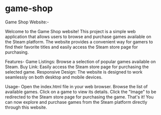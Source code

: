 # game-shop
Game Shop Website:- 

Welcome to the Game Shop website! This project is a simple web application that allows users to browse and purchase games available on the Steam platform. The website provides a convenient way for gamers to find their favorite titles and easily access the Steam store page for purchasing.



Features-
Game Listings: Browse a selection of popular games available on Steam.
Buy Link: Easily access the Steam store page for purchasing the selected game.
Responsive Design: The website is designed to work seamlessly on both desktop and mobile devices.

Usage-
Open the index.html file in your web browser.
Browse the list of available games.
Click on a game to view its details.
Click the "Image" to be redirected to the Steam store page for purchasing the game.
That's it! You can now explore and purchase games from the Steam platform directly through this website.
